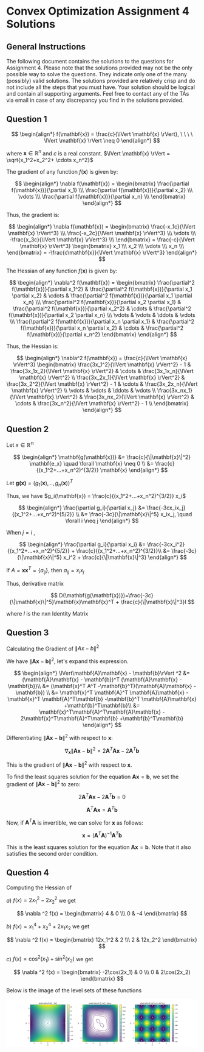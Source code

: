 # Convex Optimization Assignment 4 Solutions

## General Instructions

The following document contains the solutions to the questions for Assignment 4. Please note that the solutions provided may not be the only possible way to solve the questions. They indicate only one of the many (possibly) valid solutions. The solutions provided are relatively crisp and do not include all the steps that you must have. Your solution should be logical and contain all supporting arguments. Feel free to contact any of the TAs via email in case of any discrepancy you find in the solutions provided.

## Question 1

$$
\begin{align*}
f(\mathbf{x}) = \frac{c}{\lVert \mathbf{x} \rVert}, \ \ \ \   \lVert \mathbf{x} \rVert \neq 0
\end{align*}
$$

where $\mathbf{x} \in \mathbb{R}^n$ and $c$ is a real constant. $\lVert \mathbf{x} \rVert = \sqrt{x_1^2+x_2^2+ \cdots x_n^2}$

The gradient of any function $f(\mathbf{x})$ is given by:

$$
\begin{align*}
\nabla f(\mathbf{x}) = \begin{bmatrix}
\frac{\partial f(\mathbf{x})}{\partial x_1} \\\
\frac{\partial f(\mathbf{x})}{\partial x_2} \\\
\vdots \\\
\frac{\partial f(\mathbf{x})}{\partial x_n} \\\
\end{bmatrix}
\end{align*}
$$

Thus, the gradient is:

$$
\begin{align*}
\nabla f(\mathbf{x}) = \begin{bmatrix}
\frac{-x_1c}{\lVert \mathbf{x} \rVert^3} \\\
\frac{-x_2c}{\lVert \mathbf{x} \rVert^3} \\\
\vdots \\\
-\frac{x_3c}{\lVert \mathbf{x} \rVert^3} \\\
\end{bmatrix} = \frac{-c}{\lVert \mathbf{x} \rVert^3} \begin{bmatrix}
x_1 \\\
x_2 \\\
\vdots \\\
x_n \\\
\end{bmatrix} = -\frac{c\mathbf{x}}{\lVert \mathbf{x} \rVert^3}
\end{align*}
$$

The Hessian of any function $f(\mathbf{x})$ is given by:

$$
\begin{align*}
\nabla^2 f(\mathbf{x}) = \begin{bmatrix}
\frac{\partial^2 f(\mathbf{x})}{\partial x_1^2} & \frac{\partial^2 f(\mathbf{x})}{\partial x_1 \partial x_2} & \cdots & \frac{\partial^2 f(\mathbf{x})}{\partial x_1 \partial x_n} \\\
\frac{\partial^2 f(\mathbf{x})}{\partial x_2 \partial x_1} & \frac{\partial^2 f(\mathbf{x})}{\partial x_2^2} & \cdots & \frac{\partial^2 f(\mathbf{x})}{\partial x_2 \partial x_n} \\\
\vdots & \vdots & \ddots & \vdots \\\
\frac{\partial^2 f(\mathbf{x})}{\partial x_n \partial x_1} & \frac{\partial^2 f(\mathbf{x})}{\partial x_n \partial x_2} & \cdots & \frac{\partial^2 f(\mathbf{x})}{\partial x_n^2} 
\end{bmatrix}
\end{align*}
$$

Thus, the Hessian is:

$$
\begin{align*}
\nabla^2 f(\mathbf{x}) = \frac{c}{\lVert \mathbf{x} \rVert^3} \begin{bmatrix}
\frac{3x_1^2}{\lVert \mathbf{x} \rVert^2} - 1 & \frac{3x_1x_2}{\lVert \mathbf{x} \rVert^2} & \cdots & \frac{3x_1x_n}{\lVert \mathbf{x} \rVert^2} \\
\frac{3x_2x_1}{\lVert \mathbf{x} \rVert^2} & \frac{3x_2^2}{\lVert \mathbf{x} \rVert^2} - 1 & \cdots & \frac{3x_2x_n}{\lVert \mathbf{x} \rVert^2} \\
\vdots & \vdots & \ddots & \vdots \\
\frac{3x_nx_1}{\lVert \mathbf{x} \rVert^2} & \frac{3x_nx_2}{\lVert \mathbf{x} \rVert^2} & \cdots & \frac{3x_n^2}{\lVert \mathbf{x} \rVert^2} - 1 \\
\end{bmatrix}
\end{align*}
$$

## Question 2
Let $x \in \mathbb{R^n}$  

$$
\begin{align*}
\mathbf{g(\mathbf{x})} &= \frac{c}{\|\mathbf{x}\|^2} \mathbf{e_x} \quad \forall \mathbf{x} \neq 0  \\
&= \frac{c}{(x_1^2+...+x_n^2)^{3/2}} \mathbf{x}
\end{align*} 
$$

Let $\mathbf{g(\mathbf{x})} = ( g_1(\mathbf{x}),.., g_n(\mathbf{x}))^T$

Thus, we have  $g_i(\mathbf{x}) = \frac{c}{(x_1^2+...+x_n^2)^{3/2}} x_i$

$$
\begin{align*}
\frac{\partial g_i}{\partial x_j} &= \frac{-3cx_ix_j}{(x_1^2+...+x_n^2)^{5/2}} \\
&= \frac{-3c}{\|\mathbf{x}\|^5} x_ix_j, \quad \forall i \neq j
\end{align*} 
$$

When $j=i$ ,  

$$
\begin{align*}
\frac{\partial g_i}{\partial x_i} &= \frac{-3cx_i^2}{(x_1^2+...+x_n^2)^{5/2}} + \frac{c}{(x_1^2+...+x_n^2)^{3/2}}\\
&= \frac{-3c}{\|\mathbf{x}\|^5} x_i^2 + \frac{c}{\|\mathbf{x}\|^3}
\end{align*} 
$$

If $A =\mathbf{x}\mathbf{x}^T =\{a_{ij}\},$  then $a_{ij} = x_ix_j$

Thus, derivative matrix   

$$
D(\mathbf{g(\mathbf{x})})=\frac{-3c}{\|\mathbf{x}\|^5}\mathbf{x}\mathbf{x}^T + \frac{c}{\|\mathbf{x}\|^3}I
$$

where $I$ is the nxn Identity Matrix

## Question 3
Calculating the Gradient of $\lVert Ax - b \rVert^2$

We have ${ \lVert\mathbf{A}\mathbf{x} - \mathbf{b}\rVert ^2 }$, let's expand this expression. 

$$
\begin{align*}
\lVert\mathbf{A}\mathbf{x} - \mathbf{b}\rVert ^2 &= (\mathbf{A}\mathbf{x} - \mathbf{b})^T (\mathbf{A}\mathbf{x} - \mathbf{b})\\ 
&= (\mathbf{x}^T A^T -\mathbf{b}^T)(\mathbf{A}\mathbf{x} - \mathbf{b}) \\
&= \mathbf{x}^T \mathbf{A}^T \mathbf{A}\mathbf{x} - \mathbf{x}^T \mathbf{A}^T\mathbf{b} -\mathbf{b}^T \mathbf{A}\mathbf{x} +\mathbf{b}^T\mathbf{b}\\
&= \mathbf{x}^T\mathbf{A}^T\mathbf{A}\mathbf{x} - 2\mathbf{x}^T\mathbf{A}^T\mathbf{b} +\mathbf{b}^T\mathbf{b} 
\end{align*}
$$

Differentiating ${ \lVert\mathbf{A}\mathbf{x} - \mathbf{b}\rVert^2 }$ with respect to ${ \mathbf{x} }$:

$$
{ \nabla_\mathbf{x} \lVert\mathbf{A}\mathbf{x} - \mathbf{b}\rVert^2 = 2\mathbf{A}^T \mathbf{A}\mathbf{x} - 2\mathbf{A}^T\mathbf{b} }
$$

This is the gradient of ${ \|\mathbf{A}\mathbf{x} - \mathbf{b}\|^2 }$ with respect to ${ \mathbf{x} }$.

To find the least squares solution for the equation ${ \mathbf{\mathbf{Ax}} =\mathbf{b} }$, we set the gradient of ${ \|\mathbf{Ax} -\mathbf{b}\|^2 }$ to zero:

$${ 2\mathbf{A}^T \mathbf{Ax} - 2\mathbf{A}^T\mathbf{b} = 0 }$$

$${ \mathbf{A}^T \mathbf{Ax} = \mathbf{A}^T\mathbf{b} }$$

Now, if ${ \mathbf{A}^T \mathbf{A} }$ is invertible, we can solve for ${ \mathbf{x} }$ as follows:

$$
{ \mathbf{x} = (\mathbf{A}^T \mathbf{A})^{-1} \mathbf{A}^T\mathbf{b} }
$$

This is the least squares solution for the equation ${ \mathbf{Ax} =\mathbf{b} }$. Note that it also satisfies the second order condition.

## Question 4
Computing the Hessian of 

$a)$ $f(x) = 2x_1^2 - 2x_2^2$ we get 

$$
\nabla ^2 f(x) = \begin{bmatrix} 4 & 0 \\\ 0 & -4 \end{bmatrix}
$$

$b)$ $f(x) = x_1^4 + x_2^4 + 2x_1x_2$ we get 

$$
\nabla ^2 f(x) = \begin{bmatrix} 12x_1^2 & 2 \\\ 2 & 12x_2^2 \end{bmatrix}
$$

$c)$ $f(x) = \cos^2(x_1) + \sin^2(x_2)$ we get

$$
\nabla ^2 f(x) = \begin{bmatrix} -2\cos(2x_1) & 0 \\\ 0 & 2\cos(2x_2) \end{bmatrix}
$$

Below is the image of the level sets of these functions 

<p align="center">
<img src="./images/level_sets.png" alt="a_part" width="1000"/>
</p>

